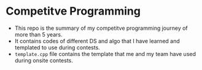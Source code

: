 # Competitve Programming
- This repo is the summary of my competitve programming journey of more than 5 years. 
- It contains codes of different DS and algo that I have learned and templated to use during contests.
- ``template.cpp`` file contains the template that me and my team have used during onsite contests. 
